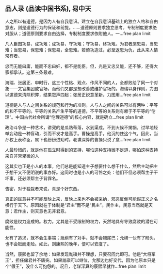 ## 品人录 (品读中国书系), 易中天


人之所以有道德，是因为人有自我意识。建立在自我意识基础上的独立人格和自由意志，则是道德行为的保证和前提。……道德原则要求独立思考，专制制度要求绝对服从；道德原则要求自由选择，专制制度要求依附他人。一...free plan limit


凡人臣图功易，成功难；成功易，守功难；守功易，终功难。为君者施恩易，当恩难；当恩易，保恩难；保恩易，全恩难。若倚功造过，必至返恩为仇，此从来人情常有者。


忠而无能曰庸，能而不忠曰奸，都不是能臣。但，光是又忠又能，还不够，还得大家都承认。这第三条最难。


海瑞、张居正、申时行，这三个性格、观点、作风不同的人，全都败给了同一个对象——文官集团或官场，而他们又都是想改善或维护官场的。海瑞以身作则，力图以道德来清除积弊，结果怨声四起；张居正锐意革新，力图用...free plan limit


道德是人与人之间关系的规范和行为的准则。人与人之间的关系可以有两种：平等的和不平等的。平等的关系产生平等的道德，不平等的关系则有赖于不平等的“伦理”。中国古代社会所谓“伦理道德”的核心内容，就是确立...free plan limit


政治斗争是一种艺术，讲究的是瓜熟蒂落，水到渠成，不到火候不揭锅。过早地轻举妄动是一种盲动，引而不发才是高手。曹操是高手，他沉的住这个气。因此，当孙权上表称臣，属下也纷纷进劝时，老谋深算的曹操只说了意...free plan limit


人最珍惜的，就是他在孤立时得到的支持，哪怕这种支持微不足道，哪怕这种支持来自非常卑微的人


这其实也正是小人的本事。他们总是能知道主子想要什么想干什么，然后主动把主子想干又不便明说的事办好。这同时也是小人的可怜之处：他们不但必须帮主子干坏事，还必须帮主子背罪名。


告密，对于独裁者来说，真是个好东西。


真正的民意并不可能反映上来，反映上来也不会被采纳，邪恶反倒可能假正义之名横行于天下。原因就在于体制是“君主”而不是“民主”。民作主，民意当然就是天意；君作主，则天意也无非君意。


腐败是权力造成的。权力，尤其是不受限制的权力，天然地具有导致腐败的潜在可能性。


允有了追求，就不会生事端；胤禛有了对手，就不会翘尾巴；允禩一伙有了盼头，也不会铤而走险。如此，则康熙的晚年，便可以安度了。


当然，康熙也留了余地：如果发现胤禛并不理想，只要召回允即可。他是“大将军王”，担任储君并不唐突。如果胤禛可以继位，允那边也好交代，因为他原本只是个“假王”，没什么可抱怨的。况且，老谋深算的康熙早就作...free plan limit


